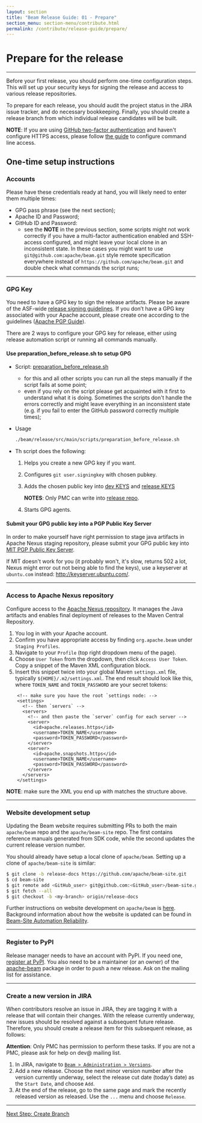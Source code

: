```yaml
---
layout: section
title: "Beam Release Guide: 01 - Prepare"
section_menu: section-menu/contribute.html
permalink: /contribute/release-guide/prepare/
---
```

<!--
Licensed under the Apache License, Version 2.0 (the "License");
you may not use this file except in compliance with the License.
You may obtain a copy of the License at

http://www.apache.org/licenses/LICENSE-2.0

Unless required by applicable law or agreed to in writing, software
distributed under the License is distributed on an "AS IS" BASIS,
WITHOUT WARRANTIES OR CONDITIONS OF ANY KIND, either express or implied.
See the License for the specific language governing permissions and
limitations under the License.
-->

# Prepare for the release

*****

Before your first release, you should perform one-time configuration steps. 
This will set up your security keys for signing the release and access to various release repositories.

To prepare for each release, you should audit the project status in the JIRA issue tracker,
and do necessary bookkeeping. Finally, you should create a release branch from which individual release candidates will be built.

__NOTE__: If you are using [GitHub two-factor authentication](https://help.github.com/articles/securing-your-account-with-two-factor-authentication-2fa/) and haven't configure HTTPS access, 
please follow [the guide](https://help.github.com/articles/creating-a-personal-access-token-for-the-command-line/) to configure command line access.



## One-time setup instructions



### Accounts

Please have these credentials ready at hand, you will likely need to enter them multiple times:

 * GPG pass phrase (see the next section);
 * Apache ID and Password;
 * GitHub ID and Password:
   * see the __NOTE__ in the previous section, some scripts might not work correctly if you have 
   a multi-factor authentication enabled and SSH-access configured,
   and might leave your local clone in an inconsistent state. 
   In these cases you might want to use `git@github.com:apache/beam.git` style remote specification 
   everywhere instead of `https://github.com/apache/beam.git` and double check what commands the script runs; 



*****


### GPG Key

You need to have a GPG key to sign the release artifacts. 
Please be aware of the ASF-wide [release signing guidelines](https://www.apache.org/dev/release-signing.html). 
If you don’t have a GPG key associated with your Apache account, please create one according to the guidelines 
([Apache PGP Guide](https://www.apache.org/dev/openpgp.html#generate-key)).

There are 2 ways to configure your GPG key for release, either using release automation script or running all commands manually.


#### Use preparation_before_release.sh to setup GPG

* Script: [preparation_before_release.sh](https://github.com/apache/beam/blob/master/release/src/main/scripts/preparation_before_release.sh)
  * for this and all other scripts you can run all the steps manually if the script fails at some point;
  * even if you rely on the script please get acquainted with it first to understand what it is doing. 
  Sometimes the scripts don't handle the errors correctly and might leave everything in an inconsistent state 
  (e.g. if you fail to enter the GitHub password correctly multiple times); 

* Usage
  ```sh
  ./beam/release/src/main/scripts/preparation_before_release.sh
  ```
* Th script does the following:
  1. Helps you create a new GPG key if you want.
  1. Configures ```git user.signingkey``` with chosen pubkey.
  1. Adds the chosen public key into [dev KEYS](https://dist.apache.org/repos/dist/dev/beam/KEYS) and [release KEYS](https://dist.apache.org/repos/dist/release/beam/KEYS)
     
     **NOTES**: Only PMC can write into [release repo](https://dist.apache.org/repos/dist/release/beam/).
  1. Starts GPG agents.

#### Submit your GPG public key into a PGP Public Key Server

In order to make yourself have right permission to stage java artifacts in Apache Nexus staging repository, 
please submit your GPG public key into [MIT PGP Public Key Server](http://pgp.mit.edu:11371/).

If MIT doesn't work for you (it probably won't, it's slow, returns 502 a lot, Nexus might error out not being able to find the keys),
use a keyserver at `ubuntu.com` instead: http://keyserver.ubuntu.com/.



*****


### Access to Apache Nexus repository

Configure access to the [Apache Nexus repository](http://repository.apache.org/). It manages the Java artifacts and enables final
deployment of releases to the Maven Central Repository.

1. You log in with your Apache account.
1. Confirm you have appropriate access by finding `org.apache.beam` under `Staging Profiles`.
1. Navigate to your `Profile` (top right dropdown menu of the page).
1. Choose `User Token` from the dropdown, then click `Access User Token`. Copy a snippet of the Maven XML configuration block.
1. Insert this snippet twice into your global Maven `settings.xml` file, typically `${HOME}/.m2/settings.xml`. The end result should look like this, where `TOKEN_NAME` and `TOKEN_PASSWORD` are your secret tokens:

```
    <!-- make sure you have the root `settings node: -->
    <settings>
      <!-- then `servers` -->
      <servers>
        <!-- and then paste the `server` config for each server -->
        <server>
          <id>apache.releases.https</id>
          <username>TOKEN_NAME</username>
          <password>TOKEN_PASSWORD</password>
        </server>
        <server>
          <id>apache.snapshots.https</id>
          <username>TOKEN_NAME</username>
          <password>TOKEN_PASSWORD</password>
        </server>
      </servers>
    </settings>
```

__NOTE__: make sure the XML you end up with matches the structure above.


*****


### Website development setup

Updating the Beam website requires submitting PRs to both the main `apache/beam`
repo and the `apache/beam-site` repo. The first contains reference manuals
generated from SDK code, while the second updates the current release version
number.

You should already have setup a local clone of `apache/beam`. Setting up a clone
of `apache/beam-site` is similar:

```sh
$ git clone -b release-docs https://github.com/apache/beam-site.git
$ cd beam-site
$ git remote add <GitHub_user> git@github.com:<GitHub_user>/beam-site.git
$ git fetch --all
$ git checkout -b <my-branch> origin/release-docs
```

Further instructions on website development on `apache/beam` is
[here](https://github.com/apache/beam/blob/master/website). Background
information about how the website is updated can be found in [Beam-Site
Automation Reliability](https://s.apache.org/beam-site-automation).


*****


### Register to PyPI

Release manager needs to have an account with PyPI. If you need one, [register at PyPI](https://pypi.python.org/account/register/).
You also need to be a maintainer (or an owner) of the [apache-beam](https://pypi.python.org/pypi/apache-beam) 
package in order to push a new release. Ask on the mailing list for assistance.


*****


### Create a new version in JIRA

When contributors resolve an issue in JIRA, they are tagging it with a release that will contain their changes. 
With the release currently underway, new issues should be resolved against a subsequent future release. 
Therefore, you should create a release item for this subsequent release, as follows:

__Attention__: Only PMC has permission to perform these tasks. If you are not a PMC, please ask for help on dev@ mailing list.

1. In JIRA, navigate to [`Beam > Administration > Versions`](https://issues.apache.org/jira/plugins/servlet/project-config/BEAM/versions).
1. Add a new release. Choose the next minor version number after the version currently underway, select the release cut date (today’s date) as the `Start Date`, and choose `Add`.
1. At the end of the release, go to the same page and mark the recently released version as released. Use the `...` menu and choose `Release`.

*****
<a class="button button--primary" href="{{'/contribute/release-guide/create-branch/'|prepend:site.baseurl}}">Next Step: Create Branch</a>
